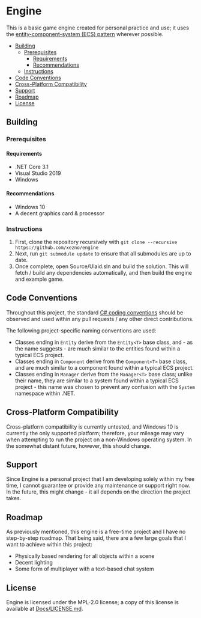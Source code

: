# Engine

This is a basic game engine created for personal practice and use; it uses the [entity-component-system (ECS) pattern](http://t-machine.org/index.php/2007/11/11/entity-systems-are-the-future-of-mmog-development-part-2/) wherever possible.

<!-- TOC depthfrom:2 -->

- [Building](#building)
    - [Prerequisites](#prerequisites)
        - [Requirements](#requirements)
        - [Recommendations](#recommendations)
    - [Instructions](#instructions)
- [Code Conventions](#code-conventions)
- [Cross-Platform Compatibility](#cross-platform-compatibility)
- [Support](#support)
- [Roadmap](#roadmap)
- [License](#license)

<!-- /TOC -->

## Building

### Prerequisites

#### Requirements

- .NET Core 3.1
- Visual Studio 2019
- Windows

#### Recommendations

- Windows 10
- A decent graphics card & processor

### Instructions

1. First, clone the repository recursively with `git clone --recursive https://github.com/xezno/engine`
2. Next, run `git submodule update` to ensure that all submodules are up to date.
3. Once complete, open Source/Ulaid.sln and build the solution. This will fetch / build any dependencies automatically, and then build the engine and example game.

## Code Conventions

Throughout this project, the standard [C# coding conventions](https://docs.microsoft.com/en-us/dotnet/csharp/programming-guide/inside-a-program/coding-conventions) should be observed and used within any pull requests / any other direct contributions.

The following project-specific naming conventions are used:

- Classes ending in `Entity` derive from the `Entity<T>` base class, and - as the name suggests - are much similar to the entities found within a typical ECS project.
- Classes ending in `Component` derive from the `Component<T>` base class, and are much similar to a component found within a typical ECS project.
- Classes ending in `Manager` derive from the `Manager<T>` base class; unlike their name, they are similar to a system found within a typical ECS project - this name was chosen to prevent any confusion with the `System` namespace within .NET.

## Cross-Platform Compatibility

Cross-platform compatibility is currently untested, and Windows 10 is currently the only supported platform; therefore, your mileage may vary when attempting to run the project on a non-Windows operating system. In the somewhat distant future, however, this should change.

## Support

Since Engine is a personal project that I am developing solely within my free time, I cannot guarantee or provide any maintenance or support right now. In the future, this might change - it all depends on the direction the project takes.

## Roadmap

As previously mentioned, this engine is a free-time project and I have no step-by-step roadmap. That being said, there are a few large goals that I want to achieve within this project:

- Physically based rendering for all objects within a scene
- Decent lighting
- Some form of multiplayer with a text-based chat system

## License

Engine is licensed under the MPL-2.0 license; a copy of this license is available at [Docs/LICENSE.md](https://github.com/xezno/engine/blob/master/Docs/LICENSE.md).
